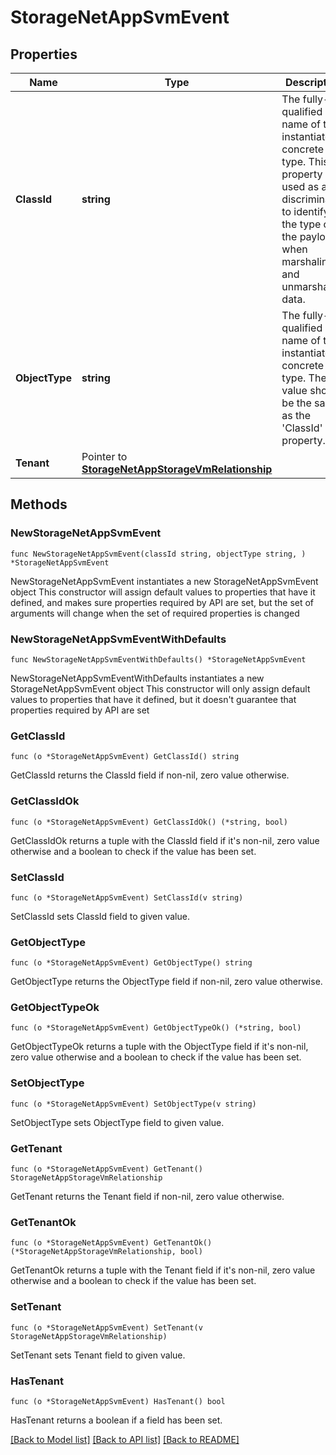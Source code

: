 # StorageNetAppSvmEvent

## Properties

Name | Type | Description | Notes
------------ | ------------- | ------------- | -------------
**ClassId** | **string** | The fully-qualified name of the instantiated, concrete type. This property is used as a discriminator to identify the type of the payload when marshaling and unmarshaling data. | [default to "storage.NetAppSvmEvent"]
**ObjectType** | **string** | The fully-qualified name of the instantiated, concrete type. The value should be the same as the &#39;ClassId&#39; property. | [default to "storage.NetAppSvmEvent"]
**Tenant** | Pointer to [**StorageNetAppStorageVmRelationship**](storage.NetAppStorageVm.Relationship.md) |  | [optional] 

## Methods

### NewStorageNetAppSvmEvent

`func NewStorageNetAppSvmEvent(classId string, objectType string, ) *StorageNetAppSvmEvent`

NewStorageNetAppSvmEvent instantiates a new StorageNetAppSvmEvent object
This constructor will assign default values to properties that have it defined,
and makes sure properties required by API are set, but the set of arguments
will change when the set of required properties is changed

### NewStorageNetAppSvmEventWithDefaults

`func NewStorageNetAppSvmEventWithDefaults() *StorageNetAppSvmEvent`

NewStorageNetAppSvmEventWithDefaults instantiates a new StorageNetAppSvmEvent object
This constructor will only assign default values to properties that have it defined,
but it doesn't guarantee that properties required by API are set

### GetClassId

`func (o *StorageNetAppSvmEvent) GetClassId() string`

GetClassId returns the ClassId field if non-nil, zero value otherwise.

### GetClassIdOk

`func (o *StorageNetAppSvmEvent) GetClassIdOk() (*string, bool)`

GetClassIdOk returns a tuple with the ClassId field if it's non-nil, zero value otherwise
and a boolean to check if the value has been set.

### SetClassId

`func (o *StorageNetAppSvmEvent) SetClassId(v string)`

SetClassId sets ClassId field to given value.


### GetObjectType

`func (o *StorageNetAppSvmEvent) GetObjectType() string`

GetObjectType returns the ObjectType field if non-nil, zero value otherwise.

### GetObjectTypeOk

`func (o *StorageNetAppSvmEvent) GetObjectTypeOk() (*string, bool)`

GetObjectTypeOk returns a tuple with the ObjectType field if it's non-nil, zero value otherwise
and a boolean to check if the value has been set.

### SetObjectType

`func (o *StorageNetAppSvmEvent) SetObjectType(v string)`

SetObjectType sets ObjectType field to given value.


### GetTenant

`func (o *StorageNetAppSvmEvent) GetTenant() StorageNetAppStorageVmRelationship`

GetTenant returns the Tenant field if non-nil, zero value otherwise.

### GetTenantOk

`func (o *StorageNetAppSvmEvent) GetTenantOk() (*StorageNetAppStorageVmRelationship, bool)`

GetTenantOk returns a tuple with the Tenant field if it's non-nil, zero value otherwise
and a boolean to check if the value has been set.

### SetTenant

`func (o *StorageNetAppSvmEvent) SetTenant(v StorageNetAppStorageVmRelationship)`

SetTenant sets Tenant field to given value.

### HasTenant

`func (o *StorageNetAppSvmEvent) HasTenant() bool`

HasTenant returns a boolean if a field has been set.


[[Back to Model list]](../README.md#documentation-for-models) [[Back to API list]](../README.md#documentation-for-api-endpoints) [[Back to README]](../README.md)


